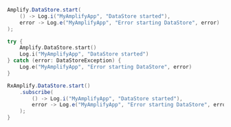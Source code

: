<amplify-block-switcher>
<amplify-block name="Java">

```java
Amplify.DataStore.start(
    () -> Log.i("MyAmplifyApp", "DataStore started"),
    error -> Log.e("MyAmplifyApp", "Error starting DataStore", error)
);
```

</amplify-block>
<amplify-block name="Kotlin">

```kotlin
try {
    Amplify.DataStore.start()
    Log.i("MyAmplifyApp", "DataStore started") 
} catch (error: DataStoreException) {
    Log.e("MyAmplifyApp", "Error starting DataStore", error)
}
```

</amplify-block>
<amplify-block name="RxJava">

```java
RxAmplify.DataStore.start()
    .subscribe(
        () -> Log.i("MyAmplifyApp", "DataStore started"),
        error -> Log.e("MyAmplifyApp", "Error starting DataStore", error)
    );
}
```

</amplify-block>
</amplify-block-switcher>
